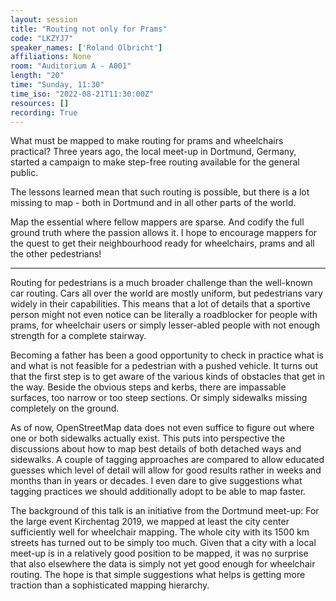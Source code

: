 ```yaml
---
layout: session
title: "Routing not only for Prams"
code: "LKZYJ7"
speaker_names: ['Roland Olbricht']
affiliations: None
room: "Auditorium A - A001"
length: "20"
time: "Sunday, 11:30"
time_iso: "2022-08-21T11:30:00Z"
resources: []
recording: True
---
```


What must be mapped to make routing for prams and wheelchairs practical? Three years ago, the local meet-up in Dortmund, Germany, started a campaign to make step-free routing available for the general public.

The lessons learned mean that such routing is possible, but there is a lot missing to map - both in Dortmund and in all other parts of the world.

Map the essential where fellow mappers are sparse. And codify the full ground truth where the passion allows it. I hope to encourage mappers for the quest to get their neighbourhood ready for wheelchairs, prams and all the other pedestrians!

<hr>

Routing for pedestrians is a much broader challenge than the well-known car routing.
Cars all over the world are mostly uniform, but pedestrians vary widely in their capabilities.
This means that a lot of details that a sportive person might not even notice can be literally a roadblocker for people with prams, for wheelchair users or simply lesser-abled people with not enough strength for a complete stairway.

Becoming a father has been a good opportunity to check in practice what is and what is not feasible for a pedestrian with a pushed vehicle. It turns out that the first step is to get aware of the various kinds of obstacles that get in the way. Beside the obvious steps and kerbs, there are impassable surfaces, too narrow or too steep sections. Or simply sidewalks missing completely on the ground.

As of now, OpenStreetMap data does not even suffice to figure out where one or both sidewalks actually exist. This puts into perspective the discussions about how to map best details of both detached ways and sidewalks. A couple of tagging approaches are compared to allow educated guesses which level of detail will allow for good results rather in weeks and months than in years or decades. I even dare to give suggestions what tagging practices we should additionally adopt to be able to map faster.

The background of this talk is an initiative from the Dortmund meet-up: For the large event Kirchentag 2019, we mapped at least the city center sufficiently well for wheelchair mapping. The whole city with its 1500 km streets has turned out to be simply too much. Given that a city with a local meet-up is in a relatively good position to be mapped, it was no surprise that also elsewhere the data is simply not yet good enough for wheelchair routing. The hope is that simple suggestions what helps is getting more traction than a sophisticated mapping hierarchy.

